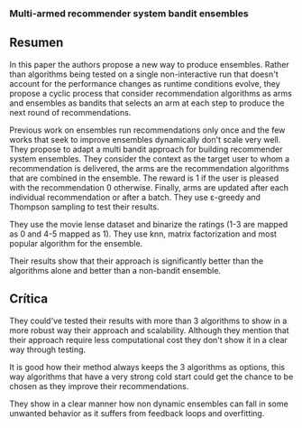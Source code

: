 ### Multi-armed recommender system bandit ensembles


## Resumen
In this paper the authors propose a new way to produce ensembles. Rather than algorithms being tested on a single non-interactive run that doesn't account for the performance changes as runtime conditions evolve, they propose a cyclic process that consider recommendation algorithms as arms and ensembles as bandits that selects an arm at each step to produce the next round of recommendations.

Previous work on ensembles run recommendations only once and the few works that seek to improve ensembles dynamically don't scale very well. They propose to adapt a multi bandit approach for building recommender system ensembles. They consider the context as the target user to whom a recommendation is delivered, the arms are the recommendation algorithms that are combined in the ensemble. The reward is 1 if the user is pleased with the recommendation 0 otherwise. Finally, arms are updated after each individual recommendation or after a batch. They use  ε-greedy and Thompson sampling to test their results.

They use the movie lense dataset and binarize the ratings (1-3 are mapped as 0 and 4-5 mapped as 1). They use knn, matrix factorization and most popular algorithm for the ensemble.

Their results show that their approach is significantly better than the algorithms alone and better than a non-bandit ensemble.

## Crítica

They could've tested their results with more than 3 algorithms to show in a more robust way their approach and scalability. Although they mention that their approach require less computational cost they don't show it in a clear way through testing.

It is good how their method always keeps the 3 algorithms as options, this way algorithms that have a very strong cold start could get the chance to be chosen as they improve their recommendations.

They show in a clear manner how non dynamic ensembles can fall in some unwanted behavior as it suffers from feedback loops and overfitting.
